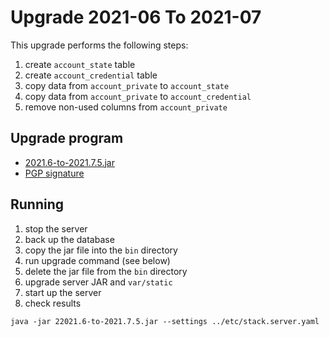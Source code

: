 # Upgrade 2021-06 To 2021-07

This upgrade performs the following steps:

1. create `account_state` table
1. create `account_credential` table
1. copy data from `account_private`  to `account_state`
1. copy data from `account_private`  to `account_credential`
1. remove non-used columns from `account_private`

## Upgrade program

* [2021.6-to-2021.7.5.jar](/2021.6-to-2021.7.5.jar)
* [PGP signature](/2021.6-to-2021.7.5.jar.asc)

## Running

1. stop the server
1. back up the database
1. copy the jar file into the `bin` directory
1. run upgrade command (see below)
1. delete the jar file from the `bin` directory
1. upgrade server JAR and `var/static`
1. start up the server
1. check results

```shell
java -jar 22021.6-to-2021.7.5.jar --settings ../etc/stack.server.yaml
```